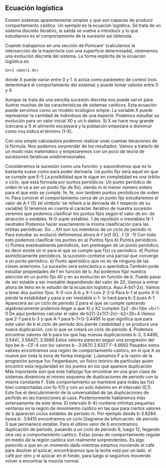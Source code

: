 ## Ecuación logística
Existen sistemas aparentemente simples y que son capaces de producir comportamiento caótico. Un ejemplo es la ecuación logística. Se trata de un sistema discreto iterativo, la salida se vuelve a introducir y lo que estudiamos es el comportamiento de la sucesión así obtenida. 

Cuando trabajamos en una sección de Poincare' (calculamos la intersección de la trayectoria con una superficie determinada), obtenemos una evolución discreta del sistema. La forma explícita de la ecuación logística es:

	Xn+1 =bXn(1-Xn)

donde X puede variar entre 0 y 1. b actúa como parámetro de control (nos determinará el comportamiento del sistema) y puede tomar valores entre 0 y 4.

Aunque se trata de una sencilla sucesión discreta nos puede servir para ilustrar muchas de las características de sistemas caóticos. Esta ecuación puede servimos como un modelo ecológico simple. La variable X puede representar la cantidad de individuos de una especie .Podemos estudiar su evolución para un valor inicial X0 y un b dados. Si X se hace muy grande (cercana a 1) el alimento escaseará y la población empezará a disminuir como nos indica el término (1-X).

Con una simple calculadora podemos realizar unas cuantas iteraciones de la fórmula. Nos podemos sorprender de los resultados. Vamos a tratarlo de un modo más matemático y empezaremos con un poco de teoría de sucesiones iterativas unidimensionales.

Consideremos la sucesión como una función:
y supondremos que es lo bastante suave como para poder derivarla.
Ua punto fijo será aquel en que se cumple que E-5 La posibilidad
que le sigue en complejidad es una órbita o ciclo, que está formada por puntos
periódicos. Un punto periódico de orden m va a ser un punto fijo de Rx),
siendo m el menor número entero para el que esto se cumple. fe, fe,
son también puntos periódicos de orden m.
Para conocer el comportamiento cerca de un punto fijo estudiaremos el
valor de A-f (5) (el símbolo 'se refiere a la derivada de f respecto de su variable)
Si tenemos en cuenta el carácter iterativo de nuestra sucesión veremos que
podemos clasificar los puntos fijos según el valor de en:
de atracción o estables.
N-0 super estables.
1 de repulsión o inestables
N-1 neutrales
Podemos hacer exactamente la misma clasificación para las órbitas
periódicas. Six ...XH son los miembros de un ciclo de período m. Para estudiar
su evolució
definiremos ahora A-f (x)f (X)...f (X -1)
Con todo esto podemos clasificar los puntos en
a) Puntos fijos
b) Puntos periódicos
c) Puntos eventualmente periódicos, son preimagen de un punto periódico,
es decir existe un m para el que se cumple que f(x) cs periódico.
d) Puntos asintóticamente periódicos, la sucesión contiene una parcial que
converge a un punto periódico.
e) Punto aperiódico que no es de ninguna de las clases anteriores. La
sucesión será estocástica o aperiódica
También pode
estudiar propiedades de f en función de b. Así podemos
fijar nuestra atención en un punto fijo 40 y en su evolución en función de b.
Puede pasar de ser estable a ser inestable dependiendo del valor de 20,
Vamos a entrar ahora de lleno en le estudio de la ecuación logística. Aquí
A-b(1-2x). Vamos a tener dos puntos fijos:
X-0 con A-b
y
X-1
con 2-2-b
Para b-1 el punto X-0 pierde la estabilidad y pasa a ser inestable.x-1-
lo hará para b-3 pues A-1. Aparecerá así un ciclo de periodo 2 para el que se
cumple
operando algebráicamente podemos llegar a que Xi y X2 cumplen
2y2
-(b+1)bx +b+1-0
De aquí podemos calcular el valor de
b2(1-2x1)(1-2x)--b2+2b+4
Vemos que 2-1 para b-3 y que A-1 para b-1+G-3.4495
lo que significa que para este valor de b el ciclo de período dos pierde cstabilidad
y se produce una nueva duplicación, con lo que se creará un ciclo de período 4.
Podemos encontrar valores de b para los que hay nuevas duplicaciones b-3,
3.4495, 3.5441, 3.56421, 3.5688
Estos valores parecen seguir una progresión del tipo
be-b--CF-4
con los valores b--3.5670 2.6327 F-4.6692
Pasados estos valores encontramos una región de comportamiento caótico,
en el que X se mueve por toda la zona de forma imegular.
LJamamos F a la razón de la progresión porque fuc Feigenbaum, un fisico
teórico de partículas quien encontró esta regularidad en los puntos en los que
aparece duplicación
Más importante aún que este hallazgo fue encontrar en una gran clase de
sistemas dinámicos el mismo esquema de duplicaciones de periodo con la misma
constante F. Este comportamiento se mantiene para todas las f(x) bien
comportadas
con fo-f(1) y con un solo máximo en el intervalo (0,1). Este fue
el descubrimiento de la universalidad de las duplicaciones de perfodo en las
transiciones al caos. Posteriormente hablaremos más extensamente de este tema.
El intervalo 6-4) contiene infinitas pequeñas ventanas en la región de
movimiento caótico en las que para ciertos valores de b aparecen ciclos estables
de periodo m. Por ejemplo desde b-3.8284 hasta b- 3.8415 encontramos un ciclo
Diagrama de bifurcación.
de periodo 3 que permanece estable. Para el último valor de b encontramos
duplicación de período, pasando a un ciclo de periodo 6, luego 12, llegando otra
vez a comportamiento caótico.
Estas zonas de comportamiento regular
en medio de la región caótica son
realmente sorprendentes. Es algo parecido a que en un momento dado mientras
estamos moviendo el café para disolver el azúcar, encontráramos que la leche está
por un lado, el café por otro y el azúcar en el fondo, para luego si seguimos
moviendo volver a encontrar la mezcla normal.